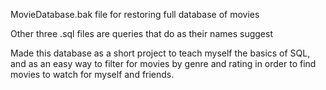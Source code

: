 MovieDatabase.bak file for restoring full database of movies

Other three .sql files are queries that do as their names suggest

Made this database as a short project to teach myself the basics of SQL, and as an easy way to filter
for movies by genre and rating in order to find movies to watch for myself and friends.
